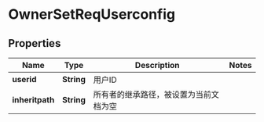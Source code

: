 # OwnerSetReqUserconfig

## Properties
Name | Type | Description | Notes
------------ | ------------- | ------------- | -------------
**userid** | **String** | 用户ID | 
**inheritpath** | **String** | 所有者的继承路径，被设置为当前文档为空 | 
